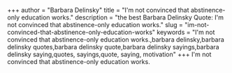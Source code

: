 +++
author = "Barbara Delinsky"
title = "I'm not convinced that abstinence-only education works."
description = "the best Barbara Delinsky Quote: I'm not convinced that abstinence-only education works."
slug = "im-not-convinced-that-abstinence-only-education-works"
keywords = "I'm not convinced that abstinence-only education works.,barbara delinsky,barbara delinsky quotes,barbara delinsky quote,barbara delinsky sayings,barbara delinsky saying,quotes, sayings,quote, saying, motivation"
+++
I'm not convinced that abstinence-only education works.
